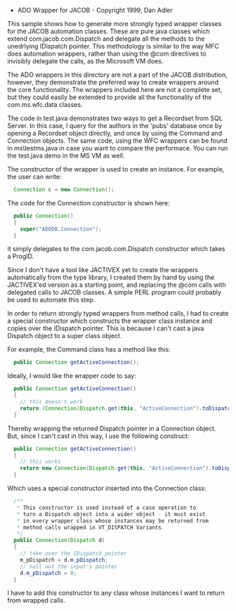 - ADO Wrapper for JACOB - Copyright 1999, Dan Adler

This sample shows how to generate more strongly typed wrapper classes
for the JACOB automation classes. These are pure java classes which
extend com.jacob.com.Dispatch and delegate all the methods to the
unedrlying IDispatch pointer. This methodology is similar to the way
MFC does automation wrappers, rather than using the @com directives
to invisibly delegate the calls, as the Microsoft VM does.

The ADO wrappers in this directory are not a part of the JACOB
distribution, however, they demonstrate the preferred way to create
wrappers around the core functionality. The wrappers included here are
not a complete set, but they could easily be extended to provide all
the functionality of the com.ms.wfc.data classes.

The code in test.java demonstrates two ways to get a Recordset
from SQL Server. In this case, I query for the authors in the 'pubs'
database once by opening a Recordset object directly, and once by
using the Command and Connection objects. The same code, using the WFC
wrappers can be found in ms\testms.java in case you want to compare
the performace. You can run the test.java demo in the MS VM as well.

The constructor of the wrapper is used to create an instance.
For example, the user can write:
```java
  Connection c = new Connection();
```
The code for the Connection constructor is shown here:
```java
  public Connection()
  {
    super("ADODB.Connection");
  }
```
it simply delegates to the com.jacob.com.Dispatch constructor which
takes a ProgID.

Since I don't have a tool like JACTIVEX yet to create the wrappers
automatically from the type library, I created them by hand by using
the JACTIVEX'ed version as a starting point, and replacing the @com
calls with delegated calls to JACOB classes. A simple PERL program
could probably be used to automate this step.

In order to return strongly typed wrappers from method calls, I had to
create a special constructor which constructs the wrapper class instance
and copies over the IDispatch pointer. This is because I can't cast a
java Dispatch object to a super class object.

For example, the Command class has a method like this:
```java
  public Connection getActiveConnection();
```

Ideally, I would like the wrapper code to say:
```java
  public Connection getActiveConnection()
  {
    // this doesn't work
    return (Connection)Dispatch.get(this, "ActiveConnection").toDispatch());
  }
```

Thereby wrapping the returned Dispatch pointer in a Connection object.
But, since I can't cast in this way, I use the following construct:
```java
  public Connection getActiveConnection()
  {
    // this works
    return new Connection(Dispatch.get(this, "ActiveConnection").toDispatch());
  }
```

Which uses a special constructor inserted into the Connection class:

```java
  /**
   * This constructor is used instead of a case operation to
   * turn a Dispatch object into a wider object - it must exist
   * in every wrapper class whose instances may be returned from
   * method calls wrapped in VT_DISPATCH Variants.
   */
  public Connection(Dispatch d)
  {
    // take over the IDispatch pointer
    m_pDispatch = d.m_pDispatch;
    // null out the input's pointer
    d.m_pDispatch = 0;
  }
```

I have to add this constructor to any class whose instances I want
to return from wrapped calls.

